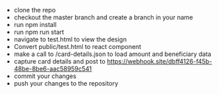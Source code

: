 - clone the repo
- checkout the master branch and create a branch in your name
- run npm install
- run npm run start
- navigate to test.html to view the design
- Convert public/test.html to react component
- make a call to /card-details.json to load amount and beneficiary data
- capture card details and post to https://webhook.site/dbff4126-f45b-48be-8be6-aac58959c541
- commit your changes
- push your changes to the repository